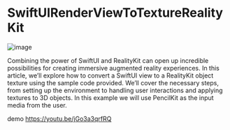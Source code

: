 # SwiftUIRenderViewToTextureRealityKit
![image](https://github.com/ahmedamedfz/SwiftUIRenderViewToTextureRealityKit/assets/113997923/0fad285b-b97a-4455-8032-16445fcbaf2b)


Combining the power of SwiftUI and RealityKit can open up incredible possibilities for creating immersive augmented reality experiences. In this article, we’ll explore how to convert a SwiftUI view to a RealityKit object texture using the sample code provided. We’ll cover the necessary steps, from setting up the environment to handling user interactions and applying textures to 3D objects. In this example we will use PencilKit as the input media from the user.

demo
https://youtu.be/jGo3a3qrfRQ
